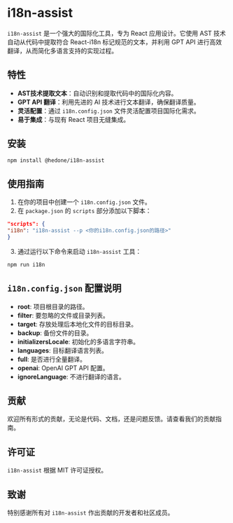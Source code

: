 # i18n-assist

`i18n-assist` 是一个强大的国际化工具，专为 React 应用设计。它使用 AST 技术自动从代码中提取符合 React-i18n 标记规范的文本，并利用 GPT API 进行高效翻译，从而简化多语言支持的实现过程。

## 特性

- **AST技术提取文本**：自动识别和提取代码中的国际化内容。
- **GPT API 翻译**：利用先进的 AI 技术进行文本翻译，确保翻译质量。
- **灵活配置**：通过 `i18n.config.json` 文件灵活配置项目国际化需求。
- **易于集成**：与现有 React 项目无缝集成。

## 安装

```bash
npm install @hedone/i18n-assist
```


## 使用指南

1. 在你的项目中创建一个 `i18n.config.json` 文件。
2. 在 `package.json` 的 `scripts` 部分添加以下脚本：

```json
"scripts": {
"i18n": "i18n-assist --p <你的i18n.config.json的路径>"
}
```
3. 通过运行以下命令来启动 `i18n-assist` 工具：
```bash
npm run i18n

```

## `i18n.config.json` 配置说明

- **root**: 项目根目录的路径。
- **filter**: 要忽略的文件或目录列表。
- **target**: 存放处理后本地化文件的目标目录。
- **backup**: 备份文件的目录。
- **initializersLocale**: 初始化的多语言字符串。
- **languages**: 目标翻译语言列表。
- **full**: 是否进行全量翻译。
- **openai**: OpenAI GPT API 配置。
- **ignoreLanguage**: 不进行翻译的语言。

## 贡献

欢迎所有形式的贡献，无论是代码、文档，还是问题反馈。请查看我们的贡献指南。

## 许可证

`i18n-assist` 根据 MIT 许可证授权。

## 致谢

特别感谢所有对 `i18n-assist` 作出贡献的开发者和社区成员。
